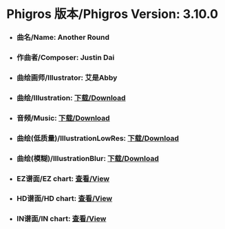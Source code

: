 
# Phigros 版本/Phigros Version:  3.10.0

- ### __曲名/Name:  Another Round__

- ### __作曲者/Composer:  Justin Dai__

- ### __曲绘画师/Illustrator:  艾是Abby__

- ### __曲绘/Illustration:  [下载/Download](https://github.com/Po6647A/WebAssests/releases/download/3.10.0/917.png)__

- ### __音频/Music:  [下载/Download](https://github.com/Po6647A/WebAssests/releases/download/3.10.0/1768.ogg)__

- ### __曲绘(低质量)/IllustrationLowRes:  [下载/Download](https://github.com/Po6647A/WebAssests/releases/download/3.10.0/1409.png)__

- ### __曲绘(模糊)/IllustrationBlur:  [下载/Download](https://github.com/Po6647A/WebAssests/releases/download/3.10.0/0)__


- ### __EZ谱面/EZ chart:  [查看/View](./EZ.json/index.html)__

- ### __HD谱面/HD chart:  [查看/View](./HD.json/index.html)__

- ### __IN谱面/IN chart:  [查看/View](./IN.json/index.html)__
